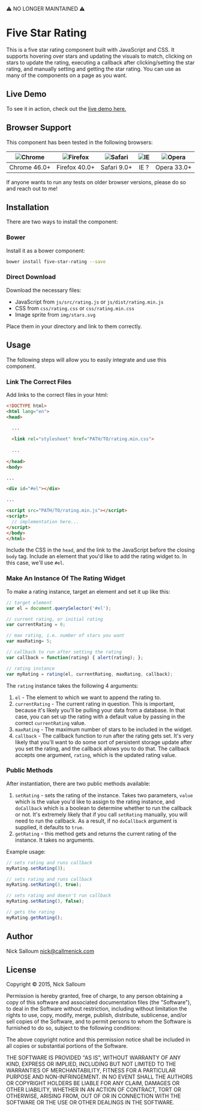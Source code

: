⚠️ NO LONGER MAINTAINED ⚠️

# Five Star Rating

This is a five star rating component built with JavaScript and CSS. It supports hovering over stars and updating the visuals to match, clicking on stars to update the rating, executing a callback after clicking/setting the star rating, and manually setting and getting the star rating. You can use as many of the components on a page as  you want.

## Live Demo

To see it in action, check out the [live demo here.](http://callmenick.com/_development/five-star-rating/)

## Browser Support

This component has been tested in the following browsers:

| ![Chrome](https://raw.githubusercontent.com/alrra/browser-logos/master/chrome/chrome_48x48.png) | ![Firefox](https://raw.githubusercontent.com/callmenick/browser-logos/master/firefox/firefox_48x48.png) | ![Safari](https://raw.githubusercontent.com/callmenick/browser-logos/master/safari/safari_48x48.png) | ![IE](https://raw.githubusercontent.com/callmenick/browser-logos/master/internet-explorer/internet-explorer_48x48.png) | ![Opera](https://raw.githubusercontent.com/callmenick/browser-logos/master/opera/opera_48x48.png) |
|:-:|:-:|:-:|:-:|:-:|
| Chrome 46.0+ | Firefox 40.0+ | Safari 9.0+ | IE ? | Opera 33.0+ |

If anyone wants to run any tests on older browser versions, please do so and reach out to me!

## Installation

There are two ways to install the component:

### Bower

Install it as a bower component: 

```bash
bower install five-star-rating --save
```

### Direct Download

Download the necessary files:

* JavaScript from `js/src/rating.js` or `js/dist/rating.min.js`
* CSS from `css/rating.css` or `css/rating.min.css`
* Image sprite from `img/stars.svg`

Place them in your directory and link to them correctly.

## Usage

The following steps will allow you to easily integrate and use this component.

### Link The Correct Files

Add links to the correct files in your html:

```html
<!DOCTYPE html>
<html lang="en">
<head>

  ...
  
  <link rel="stylesheet" href="PATH/TO/rating.min.css">
  
  ...
  
</head>
<body>

...

<div id="#el"></div>

...

<script src="PATH/TO/rating.min.js"></script>
<script>
  // implementation here...
</script>
</body>
</html>
```

Include the CSS in the `head`, and the link to the JavaScript before the closing `body` tag. Include an element that you'd like to add the rating widget to. In this case, we'll use `#el`.

### Make An Instance Of The Rating Widget

To make a rating instance, target an element and set it up like this:

```javascript
// target element
var el = document.querySelector('#el');

// current rating, or initial rating
var currentRating = 0;

// max rating, i.e. number of stars you want
var maxRating= 5;

// callback to run after setting the rating
var callback = function(rating) { alert(rating); };

// rating instance
var myRating = rating(el, currentRating, maxRating, callback);
```

The `rating` instance takes the following 4 arguments:

1. `el` - The element to which we want to append the rating to.
2. `currentRating` - The current rating in question. This is important, because it's likely you'll be pulling your data from a database. In that case, you can set up the rating with a default value by passing in the correct `currentRating` value.
3. `maxRating` - The maximum number of stars to be included in the widget.
4. `callback` - The callback function to run after the rating gets set. It's very likely that you'll want to do some sort of persistent storage update after you set the rating, and the callback allows you to do that. The callback accepts one argument, `rating`, which is the updated rating value.

### Public Methods

After instantiation, there are two public methods available:

1. `setRating` - sets the rating of the instance. Takes two parameters, `value` which is the value you'd like to assign to the rating instance, and `doCallback` which is a boolean to determine whether to run the callback or not. It's extremely likely that if you call `setRating` manually, you will need to run the callback. As a result, if no `doCallback` argument is supplied, it defaults to `true`. 
2. `getRating` - this method gets and returns the current rating of the instance. It takes no arguments.

Example usage:

```javascript
// sets rating and runs callback
myRating.setRating(3);

// sets rating and runs callback
myRating.setRating(3, true);

// sets rating and doesn't run callback
myRating.setRating(3, false);

// gets the rating
myRating.getRating();
```

## Author

Nick Salloum <nick@callmenick.com>

## License

Copyright &copy; 2015, Nick Salloum

Permission is hereby granted, free of charge, to any person obtaining a copy of this software and associated documentation files (the "Software"), to deal in the Software without restriction, including without limitation the rights to use, copy, modify, merge, publish, distribute, sublicense, and/or sell copies of the Software, and to permit persons to whom the Software is furnished to do so, subject to the following conditions:

The above copyright notice and this permission notice shall be included in all copies or substantial portions of the Software.

THE SOFTWARE IS PROVIDED "AS IS", WITHOUT WARRANTY OF ANY KIND, EXPRESS OR IMPLIED, INCLUDING BUT NOT LIMITED TO THE WARRANTIES OF MERCHANTABILITY, FITNESS FOR A PARTICULAR PURPOSE AND NON-INFRINGEMENT. IN NO EVENT SHALL THE AUTHORS OR COPYRIGHT HOLDERS BE LIABLE FOR ANY CLAIM, DAMAGES OR OTHER LIABILITY, WHETHER IN AN ACTION OF CONTRACT, TORT OR OTHERWISE, ARISING FROM, OUT OF OR IN CONNECTION WITH THE SOFTWARE OR THE USE OR OTHER DEALINGS IN THE SOFTWARE.
